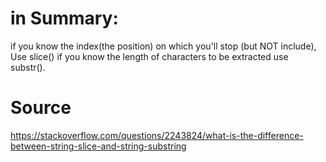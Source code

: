 # in Summary:

if you know the index(the position) on which you'll stop (but NOT include), Use slice()
if you know the length of characters to be extracted use substr().

# Source

https://stackoverflow.com/questions/2243824/what-is-the-difference-between-string-slice-and-string-substring
